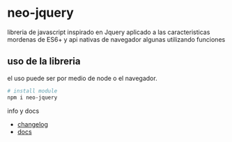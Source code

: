# neo-jquery

libreria de javascript inspirado en Jquery aplicado a las caracteristicas mordenas de ES6+ y api nativas de navegador algunas utilizando funciones

## uso de la libreria

el uso puede ser por medio de node o el navegador.

``` sh
# install module
npm i neo-jquery
```

info y docs
- [changelog](/changelog.md)
- [docs](https://neo-jquery.vercel.app)